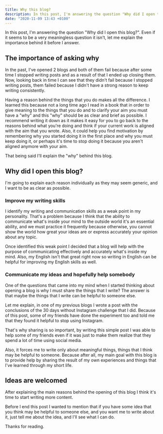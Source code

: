 ```yaml
---
title: Why this blog?
description: In this post, I'm answering the question "Why did I open this blog?". Even if it seems to be a very meaningless question it isn't, let me explain the importance behind it before I answer.
date: "2020-11-09 13:43 +0100"
---
```


In this post, I'm answering the question "Why did I open this blog?". Even if it seems to be a very meaningless question it isn't, let me explain the importance behind it before I answer.

## The importance of asking why

In the past, I've opened 2 blogs and both of them fail because after some time I stopped writing posts and as a result of that I ended up closing them. Now, looking back in time I can see that they didn't fail because I stopped writing posts, them failed because I didn't have a strong reason to keep writing consistently.

Having a reason behind the things that you do makes all the difference. I learned this because not a long time ago I read in a book that in order to give meaning to the things that you do and to clarify your aim you must have a "why" and this "why" should be as clear and brief as possible. I recommend writing it down as it makes it easy for you to go back to the reasons behind what you're doing and think if your current work is aligned with the aim that you wrote. Also, it could help you find motivation by remembering why you started doing it in the first place and why you must keep doing it, or perhaps it's time to stop doing it because you aren't aligned anymore with your aim.

That being said I'll explain the "why" behind this blog.

## Why did I open this blog?

I'm going to explain each reason individually as they may seem generic, and I want to be as clear as possible.

### Improve my writing skills

I identify my writing and communication skills as a weak point in my personality. That's a problem because I think that the ability to communicate what's inside your mind to the outside world it's an essential ability, and we must practice it frequently because otherwise, you cannot show the world how great your ideas are or express accurately your opinion about any topic.

Once identified this weak point I decided that a blog will help with the purpose of communicating effectively and accurately what's inside my mind. Also, my English isn't that great right now so writing in English can be helpful for improving my English skills as well.

### Communicate my ideas and hopefully help somebody

One of the questions that came into my mind when I started thinking about opening a blog is why I must share the things that I write? The answer is that maybe the things that I write can be helpful to someone else.

Let me explain, in one of my previous blogs I wrote a post with the conclusions of the 30 days without Instagram challenge that I did. Because of this post, some of my friends have done the experiment too and told me that they found it helpful to stop using Instagram.

That's why sharing is so important, by writing this simple post I was able to help some of my friends even if it was just to make them realize that they spend a lot of time using social media.

Also, it forces me to write only about meaningful things, things that I think may be helpful to someone. Because after all, my main goal with this blog is to provide help by sharing the result of my own experiences and things that I've learned through my short life.

## Ideas are welcomed

After explaining the main reasons behind the opening of this blog I think it's time to start writing more content. 

Before I end this post I wanted to mention that if you have some idea that you think may be helpful to someone else, and you want me to write about it, just tell me about the idea, and I'll see what I can do.

Thanks for reading.